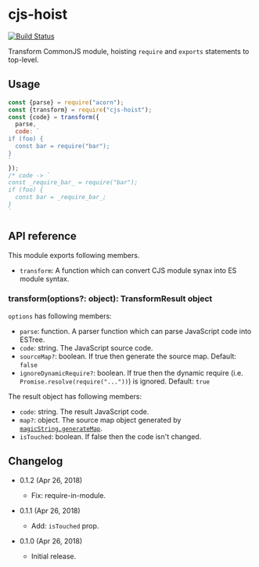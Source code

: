 cjs-hoist
=========

[![Build Status](https://travis-ci.org/eight04/cjs-hoist.svg?branch=master)](https://travis-ci.org/eight04/cjs-hoist)

Transform CommonJS module, hoisting `require` and `exports` statements to top-level.

Usage
-----

```js
const {parse} = require("acorn");
const {transform} = require("cjs-hoist");
const {code} = transform({
  parse,
  code: `
if (foo) {
  const bar = require("bar");
}
`
});
/* code -> `
const _require_bar_ = require("bar");
if (foo) {
  const bar = _require_bar_;
}
`
```

API reference
-------------

This module exports following members.

* `transform`: A function which can convert CJS module synax into ES module syntax.

### transform(options?: object): TransformResult object

`options` has following members:

* `parse`: function. A parser function which can parse JavaScript code into ESTree.
* `code`: string. The JavaScript source code.
* `sourceMap?`: boolean. If true then generate the source map. Default: `false`
* `ignoreDynamicRequire?`: boolean. If true then the dynamic require (i.e. `Promise.resolve(require("..."))`) is ignored. Default: `true`

The result object has following members:

* `code`: string. The result JavaScript code.
* `map?`: object. The source map object generated by [`magicString.generateMap`](https://github.com/Rich-Harris/magic-string#sgeneratemap-options-).
* `isTouched`: boolean. If false then the code isn't changed.

Changelog
---------

* 0.1.2 (Apr 26, 2018)

  - Fix: require-in-module.

* 0.1.1 (Apr 26, 2018)

  - Add: `isTouched` prop.

* 0.1.0 (Apr 26, 2018)

  - Initial release.
